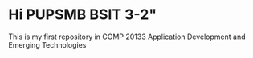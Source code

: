 # Hi PUPSMB BSIT 3-2"
This is my first repository in COMP 20133 Application Development and Emerging Technologies
